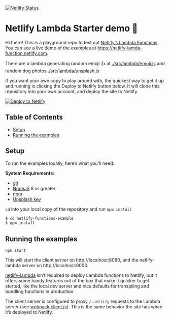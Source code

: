 [![Netlify Status](https://api.netlify.com/api/v1/badges/e1d05e3e-a62d-4ba1-8c12-65dd937bb09b/deploy-status)](https://app.netlify.com/sites/netlify-lamda-function/deploys)

# Netlify Lambda Starter demo 🚀

Hi there! This is a playground repo to test out [Netlify’s Lambda Functions](https://www.netlify.com/docs/functions). You can see a live
demo of the examples at https://netlify-lamda-function.netlify.com.

There are a lambda generating random emoji 👍 at [./src/lambda/emoji.js](./src/lambda/emoji.js) and random dog photos [./src/lambda/unsplash.js](./src/lambda/unsplash.js)

If you want your own copy to play around with, the quickest way to get it up
and running is clicking the Deploy to Netlify button below. It will clone
this repository into your own account, and deploy the site to Netlify.

[![Deploy to Netlify](https://www.netlify.com/img/deploy/button.svg)](https://app.netlify.com/start/deploy?repository=https://github.com/khriztianmoreno/netlify-lambda-functions)

## Table of Contents

- [Setup](#setup)
- [Running the examples](#running-the-examples)

## Setup

To run the examples locally, here’s what you’ll need:

**System Requirements:**

* [git](https://git-scm.com)
* [NodeJS](https://nodejs.org) 8 or greater
* [npm](https://www.npmjs.com/)
* [Unsplash key](https://unsplash.com/developers)

`cd` into your local copy of the repository and run `npm install`

```bash
$ cd netlify-functions-example
$ npm install
```

## Running the examples

```
npm start
```

This will start the client server on http://localhost:8080, and the netlify-lambda server on http://localhost:9000.

[netlify-lambda](https://github.com/netlify/netlify-lambda) isn’t required to deploy Lambda functions to Netlify, but it offers some handy features out of the box that make it quicker to get started, like the local dev server and nice defaults for transpiling and bundling functions in production.

The client server is configured to proxy `/.netlify` requests to the Lambda server (see [webpack.client.js](webpack.client.js)). This is the same behavior the site has when it’s deployed to Netlify.
